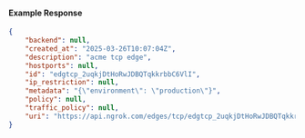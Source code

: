 <!-- Code generated for API Clients. DO NOT EDIT. -->

#### Example Response

```json
{
	"backend": null,
	"created_at": "2025-03-26T10:07:04Z",
	"description": "acme tcp edge",
	"hostports": null,
	"id": "edgtcp_2uqkjDtHoRwJDBQTqkkrbbC6VlI",
	"ip_restriction": null,
	"metadata": "{\"environment\": \"production\"}",
	"policy": null,
	"traffic_policy": null,
	"uri": "https://api.ngrok.com/edges/tcp/edgtcp_2uqkjDtHoRwJDBQTqkkrbbC6VlI"
}
```
